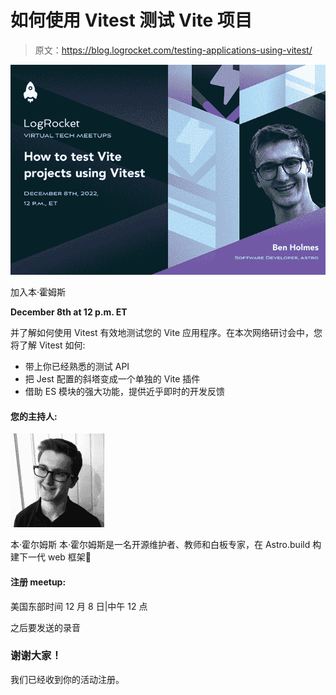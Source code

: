 # 如何使用 Vitest 测试 Vite 项目

> 原文：<https://blog.logrocket.com/testing-applications-using-vitest/>

![](img/ba88bed170ad80230117cf08f2de8154.png)

加入本·霍姆斯

**December 8th at 12 p.m. ET**

并了解如何使用 Vitest 有效地测试您的 Vite 应用程序。在本次网络研讨会中，您将了解 Vitest 如何:

*   带上你已经熟悉的测试 API
*   把 Jest 配置的斜塔变成一个单独的 Vite 插件
*   借助 ES 模块的强大功能，提供近乎即时的开发反馈

#### 您的主持人:

![](img/e685bd2fa85f152cd00af5a231fa7369.png)

本·霍尔姆斯
本·霍尔姆斯是一名开源维护者、教师和白板专家，在 Astro.build 构建下一代 web 框架🚀

#### 注册 meetup:

美国东部时间 12 月 8 日|中午 12 点

之后要发送的录音

### 谢谢大家！

我们已经收到你的活动注册。